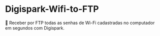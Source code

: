 # Digispark-Wifi-to-FTP
🔑 Receber por FTP todas  as senhas de Wi-Fi cadastradas no computador em segundos com Digispark.
